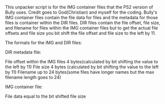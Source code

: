 This unpacker script is for the IMG container files that the PS2 version of Bully uses. Credit goes to God(Christian) and myself for the coding. Bully's IMG container files contain the file data for files and the metadata for those files is container within the DIR files. DIR files contain the file offset, file size, and filename for files within the IMG container files but to get the actual file offsets and file size you bit shift the file offset and file size to the left by 11. 

The formats for the IMG and DIR files:

DIR metadata file:

File offset within the IMG files 4 bytes(calculated by bit shifting the value to the left by 11)
File size 4 bytes (calculated by bit shifting the value to the left by 11)
Filename up to 24 bytes(some files have longer names but the max filename length goes to 24)

IMG container file:

File data equal to the bit shifted file size
